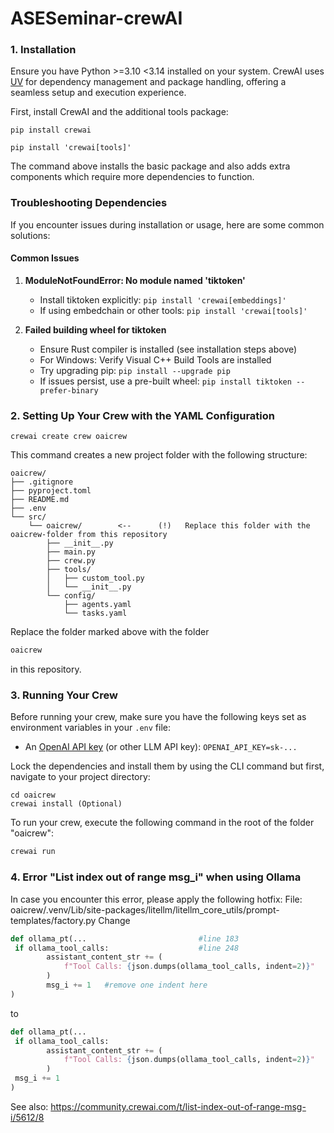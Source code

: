 # ASESeminar-crewAI

### 1. Installation

Ensure you have Python >=3.10 <3.14 installed on your system. CrewAI uses [UV](https://docs.astral.sh/uv/) for dependency management and package handling, offering a seamless setup and execution experience.

First, install CrewAI and the additional tools package:

```shell
pip install crewai
```

```shell
pip install 'crewai[tools]'
```

The command above installs the basic package and also adds extra components which require more dependencies to function.

### Troubleshooting Dependencies

If you encounter issues during installation or usage, here are some common solutions:

#### Common Issues

1. **ModuleNotFoundError: No module named 'tiktoken'**

   - Install tiktoken explicitly: `pip install 'crewai[embeddings]'`
   - If using embedchain or other tools: `pip install 'crewai[tools]'`

2. **Failed building wheel for tiktoken**

   - Ensure Rust compiler is installed (see installation steps above)
   - For Windows: Verify Visual C++ Build Tools are installed
   - Try upgrading pip: `pip install --upgrade pip`
   - If issues persist, use a pre-built wheel: `pip install tiktoken --prefer-binary`

### 2. Setting Up Your Crew with the YAML Configuration

```shell
crewai create crew oaicrew
```

This command creates a new project folder with the following structure:

```
oaicrew/
├── .gitignore
├── pyproject.toml
├── README.md
├── .env
└── src/
    └── oaicrew/        <--      (!)   Replace this folder with the oaicrew-folder from this repository
        ├── __init__.py
        ├── main.py
        ├── crew.py
        ├── tools/
        │   ├── custom_tool.py
        │   └── __init__.py
        └── config/
            ├── agents.yaml
            └── tasks.yaml
```

Replace the folder marked above with the folder

```bash
oaicrew
```

in this repository.

### 3. Running Your Crew

Before running your crew, make sure you have the following keys set as environment variables in your `.env` file:

- An [OpenAI API key](https://platform.openai.com/account/api-keys) (or other LLM API key): `OPENAI_API_KEY=sk-...`

Lock the dependencies and install them by using the CLI command but first, navigate to your project directory:

```shell
cd oaicrew
crewai install (Optional)
```

To run your crew, execute the following command in the root of the folder "oaicrew":

```bash
crewai run
```

### 4. Error "List index out of range msg_i" when using Ollama

In case you encounter this error, please apply the following hotfix:
File: oaicrew/.venv/Lib/site-packages/litellm/litellm_core_utils/prompt-templates/factory.py
Change

```python
def ollama_pt(...                         #line 183
 if ollama_tool_calls:                    #line 248
        assistant_content_str += (
            f"Tool Calls: {json.dumps(ollama_tool_calls, indent=2)}"
        )
        msg_i += 1   #remove one indent here
)
```

to

```python
def ollama_pt(...
 if ollama_tool_calls:
        assistant_content_str += (
            f"Tool Calls: {json.dumps(ollama_tool_calls, indent=2)}"
        )
 msg_i += 1
)
```

See also:
https://community.crewai.com/t/list-index-out-of-range-msg-i/5612/8
